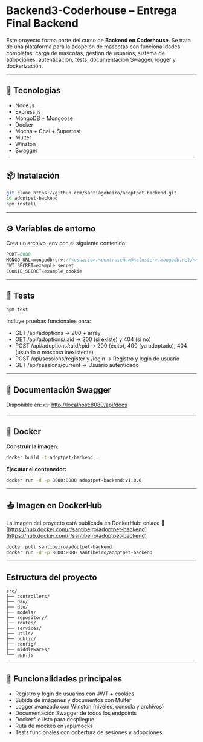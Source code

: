 # Backend3-Coderhouse – Entrega Final Backend

Este proyecto forma parte del curso de **Backend en Coderhouse**. Se trata de una plataforma para la adopción de mascotas con funcionalidades completas: carga de mascotas, gestión de usuarios, sistema de adopciones, autenticación, tests, documentación Swagger, logger y dockerización.

---

## 🚀 Tecnologías

- Node.js
- Express.js
- MongoDB + Mongoose
- Docker
- Mocha + Chai + Supertest
- Multer
- Winston
- Swagger

---

## 📦 Instalación

```bash
git clone https://github.com/santiagobeiro/adoptpet-backend.git
cd adoptpet-backend
npm install
```

---

## ⚙️ Variables de entorno
Crea un archivo .env con el siguiente contenido:
```js
PORT=8080
MONGO_URL=mongodb+srv://<usuario>:<contraseña>@<cluster>.mongodb.net/<nombreDB>
JWT_SECRET=example_secret
COOKIE_SECRET=example_cookie
```

---

## 🧪 Tests
```bash
npm test
```
Incluye pruebas funcionales para:
- GET /api/adoptions → 200 + array
- GET /api/adoptions/:aid → 200 (si existe) y 404 (si no)
- POST /api/adoptions/:uid/:pid → 200 (éxito), 400 (ya adoptado), 404 (usuario o mascota inexistente)
- POST /api/sessions/register y /login → Registro y login de usuario
- GET /api/sessions/current → Usuario autenticado

---

## 📄 Documentación Swagger
Disponible en:
👉 [http://localhost:8080/api/docs](http://localhost:8080/api/docs)

---

## 🐳 Docker

**Construir la imagen:**
```bash
docker build -t adoptpet-backend .
```

**Ejecutar el contenedor:**
```bash
docker run -d -p 8080:8080 adoptpet-backend:v1.0.0
```

---

## 📤 Imagen en DockerHub
La imagen del proyecto está publicada en DockerHub:
enlace 🔗 [https://hub.docker.com/r/santibeiro/adoptpet-backend](https://hub.docker.com/r/santibeiro/adoptpet-backend)
```bash
docker pull santibeiro/adoptpet-backend
docker run -d -p 8080:8080 santibeiro/adoptpet-backend
```

---

## Estructura del proyecto
```arduino
src/
├── controllers/
├── dao/
├── dto/
├── models/
├── repository/
├── routes/
├── services/
├── utils/
├── public/
├── config/
├── middlewares/
└── app.js
```

---

## 🔐 Funcionalidades principales
- Registro y login de usuarios con JWT + cookies
- Subida de imágenes y documentos con Multer
- Logger avanzado con Winston (niveles, consola y archivos)
- Documentación Swagger de todos los endpoints
- Dockerfile listo para despliegue
- Ruta de mockeo en /api/mocks
- Tests funcionales con cobertura de sesiones y adopciones